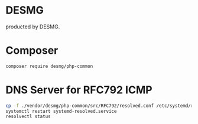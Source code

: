 # DESMG

producted by DESMG.

# Composer

```bash
composer require desmg/php-common
```

# DNS Server for RFC792 ICMP

```bash
cp -f ./vendor/desmg/php-common/src/RFC792/resolved.conf /etc/systemd/resolved.conf
systemctl restart systemd-resolved.service
resolvectl status
```

